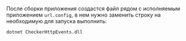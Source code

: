 После сборки приложения создастся файл рядом с исполняемым приложением ``url.config``, в нем нужно заменить строку на необходимую
для запуска выполнить:
```console
dotnet CheckerHttpEvents.dll
```
